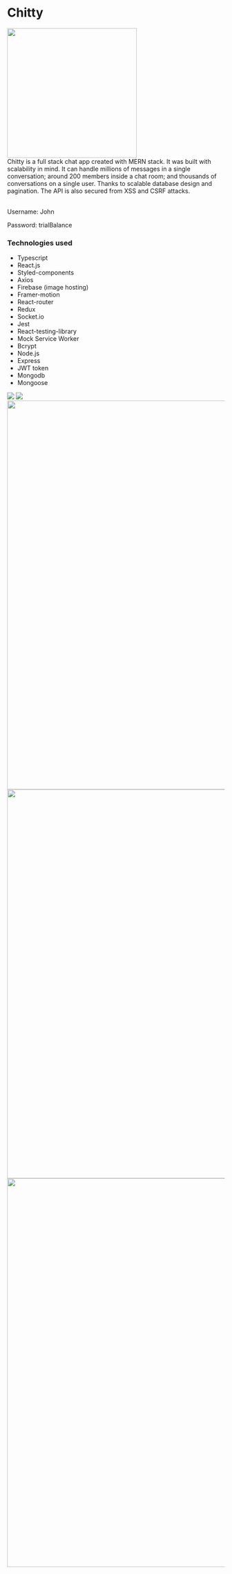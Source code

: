 # Chitty
<img src="https://firebasestorage.googleapis.com/v0/b/chat-app-b7a6a.appspot.com/o/logo.png?alt=media&token=500e7811-ee41-451e-995a-e60beb1f775d" height="300px" />
<br />
Chitty is a full stack chat app created with MERN stack. It was built with scalability in mind. It can handle millions of messages in a single conversation; around 200 members inside a chat room; and thousands of conversations on a single user. Thanks to scalable database design and pagination. The API is also secured from XSS and CSRF attacks. 
<br />
<br />
<p>Username: John</p>
<p>Password: trialBalance</p>
<h3>Technologies used</h3> 
<ul>
  <li>Typescript</li>
  <li>React.js</li>
  <li>Styled-components</li>
  <li>Axios</li>
  <li>Firebase (image hosting)</li>
  <li>Framer-motion</li>
  <li>React-router</li>
  <li>Redux</li>
  <li>Socket.io</li>
  <li>Jest</li>
  <li>React-testing-library</li>
  <li>Mock Service Worker</li>
  <li>Bcrypt</li>
  <li>Node.js</li>
  <li>Express</li>
  <li>JWT token</li>
  <li>Mongodb</li>
  <li>Mongoose</li>
</uL>
<img src="https://firebasestorage.googleapis.com/v0/b/chat-app-b7a6a.appspot.com/o/group_chat%20(1).gif?alt=media&token=8afcf0c8-155b-48ee-b0ad-7dda385c901a" />
<img src="https://firebasestorage.googleapis.com/v0/b/chat-app-b7a6a.appspot.com/o/chitty%20mockups%2Fchat%20app%20mockup%20final-01.png?alt=media&token=2b00ab46-a825-42a9-aec8-543f929af447" heigth="500px" />
<img src="https://firebasestorage.googleapis.com/v0/b/chat-app-b7a6a.appspot.com/o/chitty%20mockups%2Fchat%20app%20mobile-15.png?alt=media&token=c8b52bd8-4b44-4aad-bb2e-ed9955564692" height="900px">
<img src="https://firebasestorage.googleapis.com/v0/b/chat-app-b7a6a.appspot.com/o/chitty%20mockups%2Fchat%20app%20mockup%20final-13.png?alt=media&token=3bb7637f-6bdb-4737-9c4b-741051386f33" height="900px" >
<img src="https://firebasestorage.googleapis.com/v0/b/chat-app-b7a6a.appspot.com/o/chitty%20mockups%2Fchat%20app%20mockup%20final-14.png?alt=media&token=4f8eeb6e-34bf-46e0-9b9a-ce23ae7c82e2" height="900px" >
